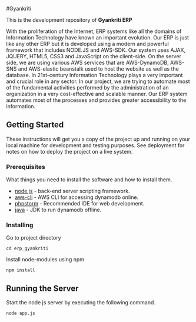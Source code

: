 #Gyankriti

This is the development repository of **Gyankriti ERP**

With the proliferation of the Internet, ERP systems like all the domains of Information Technology have known an important evolution.
Our ERP is just like any other ERP but it is developed using a modern and powerful framework that includes NODE.JS and AWS-SDK. Our system uses AJAX, JQUERY, HTML5, CSS3 and JavaScript on the client-side. On the server side, we are using various AWS services that are AWS-DynamoDB, AWS-SNS and AWS-elastic beanstalk used to host the website as well as the database. 
In 21st-century Information Technology plays a very important and crucial role in any sector. In our project, we are trying to automate most of the fundamental activities performed by the administration of an organization in a very cost-effective and scalable manner. Our ERP system automates most of the processes and provides greater accessibility to the information.

## Getting Started

These instructions will get you a copy of the project up and running on your local machine for development and testing purposes. See deployment for notes on how to deploy the project on a live system.

### Prerequisites

What things you need to install the software and how to install them.
* [node.js](https://nodejs.org/en/) - back-end server scripting framework.
* [aws-cli](https://aws.amazon.com/cli/) - AWS CLI for accessing dynamodb online.
* [phpstorm](https://www.jetbrains.com/phpstorm/?fromMenu) - Recommended IDE for web development. 
* [java](https://www.oracle.com/technetwork/java/javase/downloads/jdk10-downloads-4416644.html) - JDK to run dynamodb offline.
### Installing

Go to project directory 

```
cd erp_gyankriti
```

Install node-modules using npm 

```
npm install
```

## Running the Server

Start the node js server by executing the following command.
```
node app.js 
```